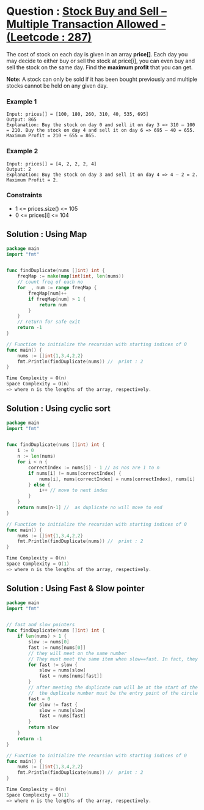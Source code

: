 # Question : [Stock Buy and Sell – Multiple Transaction Allowed - (Leetcode : 287)](https://leetcode.com/problems/find-the-duplicate-number/description/)

The cost of stock on each day is given in an array **price[]**. Each day you may decide to either buy or sell the stock at price[i], you can even buy and sell the stock on the same day. Find the **maximum profit** that you can get.

**Note:** A stock can only be sold if it has been bought previously and multiple stocks cannot be held on any given day.

### Example 1

```
Input: prices[] = [100, 180, 260, 310, 40, 535, 695]
Output: 865
Explanation: Buy the stock on day 0 and sell it on day 3 => 310 – 100 = 210. Buy the stock on day 4 and sell it on day 6 => 695 – 40 = 655. Maximum Profit = 210 + 655 = 865.

```

### Example 2

```
Input: prices[] = [4, 2, 2, 2, 4]
Output: 2
Explanation: Buy the stock on day 3 and sell it on day 4 => 4 – 2 = 2. Maximum Profit = 2.

```

### Constraints

-   1 <= prices.size() <= 105
-   0 <= prices[i] <= 104

## Solution : Using Map 

```GO
package main
import "fmt"


func findDuplicate(nums []int) int {
	freqMap := make(map[int]int, len(nums))
	// count freq of each no
	for _, num := range freqMap {
		freqMap[num]++
		if freqMap[num] > 1 {
			return num
		}
	}
	// return for safe exit
	return -1
}

// Function to initialize the recursion with starting indices of 0
func main() {
    nums := []int{1,3,4,2,2}
    fmt.Println(findDuplicate(nums)) //  print : 2
}

Time Complexity = O(n)
Space Complexity = O(n)
=> where n is the lengths of the array, respectively.
```

## Solution : Using cyclic sort 

```GO
package main
import "fmt"


func findDuplicate(nums []int) int {
	i := 0
	n := len(nums)
	for i < n {
		correctIndex := nums[i] - 1 // as nos are 1 to n
		if nums[i] != nums[correctIndex] {
			nums[i], nums[correctIndex] = nums[correctIndex], nums[i]
		} else {
			i++ // move to next index
		}
	}
	return nums[n-1] //  as duplicate no will move to end 
}

// Function to initialize the recursion with starting indices of 0
func main() {
    nums := []int{1,3,4,2,2}
    fmt.Println(findDuplicate(nums)) //  print : 2
}

Time Complexity = O(n)
Space Complexity = O(1)
=> where n is the lengths of the array, respectively.
```

## Solution : Using Fast & Slow pointer 

```GO
package main
import "fmt"


// fast and slow pointers
func findDuplicate(nums []int) int {
    if len(nums) > 1 {
        slow := nums[0]
        fast := nums[nums[0]]
        // they will meet on the same number
        // They must meet the same item when slow==fast. In fact, they meet in a circle,
        for fast != slow {
            slow = nums[slow]
            fast = nums[nums[fast]]
        }
        // after meeting the duplicate num will be at the start of the cycle
        //  the duplicate number must be the entry point of the circle when visiting the array from nums[0]. Next we just need to find the entry point. 
        fast = 0
        for slow != fast {
            slow = nums[slow]
            fast = nums[fast]
        }
        return slow
    }
    return -1
}

// Function to initialize the recursion with starting indices of 0
func main() {
    nums := []int{1,3,4,2,2}
    fmt.Println(findDuplicate(nums)) //  print : 2
}

Time Complexity = O(n)
Space Complexity = O(1)
=> where n is the lengths of the array, respectively.
```